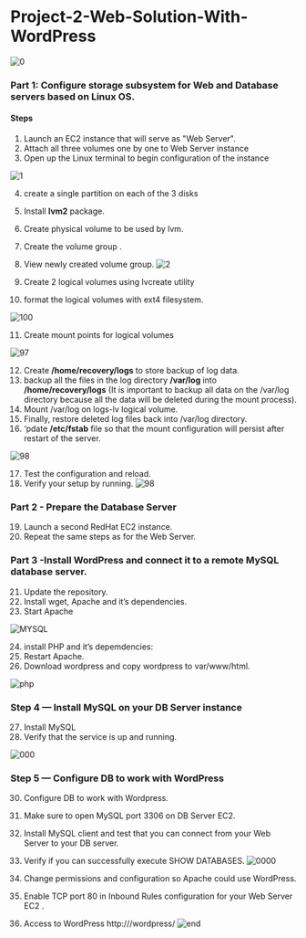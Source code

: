# Project-2-Web-Solution-With-WordPress

![0](https://github.com/Hatem-sudo/Project-2-Web-Solution-With-WordPress/assets/113099054/96cc7b07-2639-483c-b70a-eae9bb5d3325)

### Part 1: Configure storage subsystem for Web and Database servers based on Linux OS.

#### Steps

1. Launch an EC2 instance that will serve as "Web Server".
2. Attach all three volumes one by one to Web Server instance
3. Open up the Linux terminal to begin configuration of the instance

![1](https://github.com/Hatem-sudo/Project-2-Web-Solution-With-WordPress/assets/113099054/6d6510f0-dcc7-45b3-b979-27420610cc4c)

4. create a single partition on each of the 3 disks
5. Install **lvm2** package.
6. Create physical volume to be used by lvm. 
7. Create the volume group .
8. View newly created volume group.
![2](https://github.com/Hatem-sudo/Project-2-Web-Solution-With-WordPress/assets/113099054/4536855b-1dd7-4abb-bb03-30b1bc659d53)

9. Create 2 logical volumes using lvcreate utility
10. format the logical volumes with ext4 filesystem.

![100](https://github.com/Hatem-sudo/Project-2-Web-Solution-With-WordPress/assets/113099054/a766a1d8-18d7-432f-aae7-438b7dda2b8a)

11. Create mount points for logical volumes
    
![97](https://github.com/Hatem-sudo/Project-2-Web-Solution-With-WordPress/assets/113099054/0f9c8851-357f-4fab-89e1-1abedbdea4c6)

12. Create **/home/recovery/logs** to store backup of log data.
13. backup all the files in the log directory **/var/log** into **/home/recovery/logs** (It is important to backup all data on the /var/log directory because all the data will be deleted during the mount process).
14. Mount /var/log on logs-lv logical volume.
15. Finally, restore deleted log files back into /var/log directory.
16. ‘pdate **/etc/fstab** file so that the mount configuration will persist after restart of the server.
    
![98](https://github.com/Hatem-sudo/Project-2-Web-Solution-With-WordPress/assets/113099054/98a810ec-abca-4142-b31a-8152fb435ea9)

17. Test the configuration and reload.
18. Verify your setup by running.
![98](https://github.com/Hatem-sudo/Project-2-Web-Solution-With-WordPress/assets/113099054/98a810ec-abca-4142-b31a-8152fb435ea9)

### Part 2 - Prepare the Database Server
19. Launch a second RedHat EC2 instance.
20. Repeat the same steps as for the Web Server.

### Part 3 -Install WordPress and connect it to a remote MySQL database server.
21. Update the repository.
22. Install wget, Apache and it’s dependencies.
23. Start Apache

![MYSQL](https://github.com/Hatem-sudo/Project-2-Web-Solution-With-WordPress/assets/113099054/3446639e-57a8-4fa2-ad77-902acffe7288)

24. install PHP and it’s depemdencies:
25. Restart Apache.
26. Download wordpress and copy wordpress to var/www/html.

![php](https://github.com/Hatem-sudo/Project-2-Web-Solution-With-WordPress/assets/113099054/0920e118-5bec-43eb-8445-f79e5321f3b4)

### Step 4 — Install MySQL on your DB Server instance
27. Install MySQL 
28. Verify that the service is up and running.

![000](https://github.com/Hatem-sudo/Project-2-Web-Solution-With-WordPress/assets/113099054/029864e5-562c-408f-9044-e576e0555e85)

### Step 5 — Configure DB to work with WordPress
30. Configure DB to work with Wordpress.
31. Make sure to open MySQL port 3306 on DB Server EC2.
32. Install MySQL client and test that you can connect from your Web Server to your DB server.
33. Verify if you can successfully execute SHOW DATABASES.
![0000](https://github.com/Hatem-sudo/Project-2-Web-Solution-With-WordPress/assets/113099054/90660af3-51d1-440f-8eaa-ab0b76952ff6)

29. Change permissions and configuration so Apache could use WordPress.
30. Enable TCP port 80 in Inbound Rules configuration for your Web Server EC2 .
31. Access to WordPress http://<Web-Server-Public-IP-Address>/wordpress/
![end](https://github.com/Hatem-sudo/Project-2-Web-Solution-With-WordPress/assets/113099054/aba2a462-fb46-49dd-9fb7-46a16671e8d6)
  
